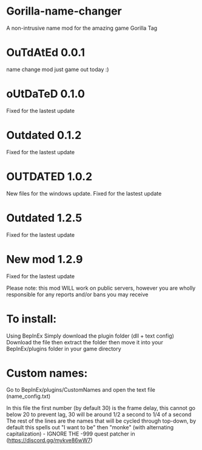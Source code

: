 # Gorilla-name-changer
A non-intrusive name mod for the amazing game Gorilla Tag
# OuTdAtEd 0.0.1
name change mod just game out today :)
# oUtDaTeD 0.1.0
Fixed for the lastest update
# Outdated 0.1.2
Fixed for the lastest update
# OUTDATED 1.0.2
New files for the windows update. Fixed for the lastest update
# Outdated 1.2.5
Fixed for the lastest update
# New mod 1.2.9
Fixed for the lastest update


Please note: this mod WILL work on public servers, however you are wholly responsible for any reports and/or bans you may receive
# To install:
Using BepInEx
Simply download the plugin folder (dll + text config) Download the file then extract the folder then move it into your BepInEx/plugins folder in your game directory

# Custom names:
Go to BepInEx/plugins/CustomNames and open the text file (name_config.txt)

In this file the first number (by default 30) is the frame delay, this cannot go below 20 to prevent lag, 30 will be around 1/2 a second to 1/4 of a second
The rest of the lines are the names that will be cycled through top-down, by default this spells out "I want to be" then "monke" (with alternating capitalization) - IGNORE THE -999
quest patcher in (https://discord.gg/mykve86wW7)
